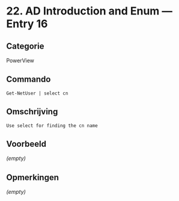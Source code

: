 # 22. AD Introduction and Enum — Entry 16

## Categorie

PowerView

## Commando

```
Get-NetUser | select cn
```

## Omschrijving

```
Use select for finding the cn name
```

## Voorbeeld

_(empty)_

## Opmerkingen

_(empty)_

